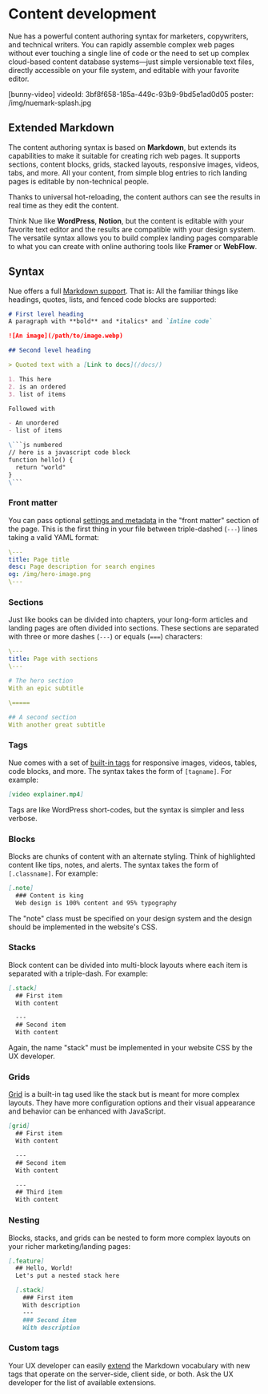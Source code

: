 
# Content development
Nue has a powerful content authoring syntax for marketers, copywriters, and technical writers. You can rapidly assemble complex web pages without ever touching a single line of code or the need to set up complex cloud-based content database systems—just simple versionable text files, directly accessible on your file system, and editable with your favorite editor.

[bunny-video]
  videoId: 3bf8f658-185a-449c-93b9-9bd5e1ad0d05
  poster: /img/nuemark-splash.jpg


## Extended Markdown
The content authoring syntax is based on **Markdown**, but extends its capabilities to make it suitable for creating rich web pages. It supports sections, content blocks, grids, stacked layouts, responsive images, videos, tabs, and more. All your content, from simple blog entries to rich landing pages is editable by non-technical people.

Thanks to universal hot-reloading, the content authors can see the results in real time as they edit the content.

Think Nue like **WordPress**, **Notion**, but the content is editable with your favorite text editor and the results are compatible with your design system. The versatile syntax allows you to build complex landing pages comparable to what you can create with online authoring tools like **Framer** or **WebFlow**.



## Syntax
Nue offers a full [Markdown support](//daringfireball.net/projects/markdown/). That is: All the familiar things like headings, quotes, lists, and fenced code blocks are supported:


```md
# First level heading
A paragraph with **bold** and *italics* and `inline code`

![An image](/path/to/image.webp)

## Second level heading

> Quoted text with a [Link to docs](/docs/)

1. This here
2. is an ordered
3. list of items

Followed with

- An unordered
- list of items

\```js numbered
// here is a javascript code block
function hello() {
  return "world"
}
\```
```


### Front matter
You can pass optional [settings and metadata](settings.html) in the "front matter" section of the page. This is the first thing in your file between triple-dashed (`---`) lines taking a valid YAML format:


```yaml
\---
title: Page title
desc: Page description for search engines
og: /img/hero-image.png
\---
```


### Sections
Just like books can be divided into chapters, your long-form articles and landing pages are often divided into sections. These sections are separated with three or more dashes (`---`) or equals (`===`) characters:


```yaml
\---
title: Page with sections
\---

# The hero section
With an epic subtitle

\=====

## A second section
With another great subtitle
```


### Tags
Nue comes with a set of [built-in tags](tags.html) for responsive images, videos, tables, code blocks, and more. The syntax takes the form of `[tagname]`. For example:

```md
[video explainer.mp4]
```

Tags are like WordPress short-codes, but the syntax is simpler and less verbose.


### Blocks
Blocks are chunks of content with an alternate styling. Think of highlighted content like tips, notes, and alerts. The syntax takes the form of `[.classname]`. For example:

```md
[.note]
  ### Content is king
  Web design is 100% content and 95% typography
```

The "note" class must be specified on your design system and the design should be implemented in the website's CSS.


### Stacks
Block content can be divided into multi-block layouts where each item is separated with a triple-dash. For example:

```md
[.stack]
  ## First item
  With content

  ---
  ## Second item
  With content
```

Again, the name "stack" must be implemented in your website CSS by the UX developer.


### Grids
[Grid](tags.html#grids) is a built-in tag used like the stack but is meant for more complex layouts. They have more configuration options and their visual appearance and behavior can be enhanced with JavaScript.


```md
[grid]
  ## First item
  With content

  ---
  ## Second item
  With content

  ---
  ## Third item
  With content
```


### Nesting
Blocks, stacks, and grids can be nested to form more complex layouts on your richer marketing/landing pages:


```md
[.feature]
  ## Hello, World!
  Let's put a nested stack here

  [.stack]
    ### First item
    With description
    ---
    ### Second item
    With description
```



### Custom tags
Your UX developer can easily [extend](custom-layouts.html#custom-md) the Markdown vocabulary with new tags that operate on the server-side, client side, or both. Ask the UX developer for the list of available extensions.
